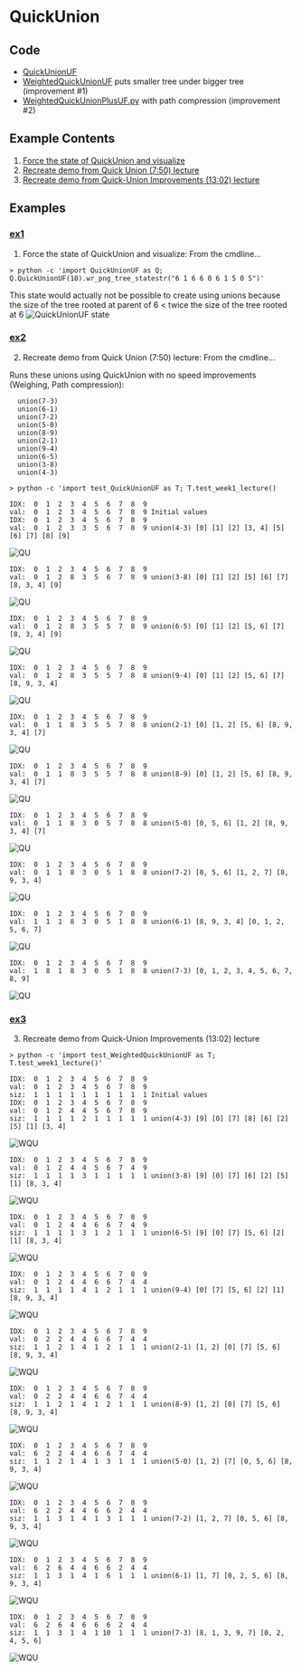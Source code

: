 # QuickUnion

## Code
  * [QuickUnionUF](../QuickUnionUF.py)
  * [WeightedQuickUnionUF](../WeightedQuickUnionUF.py) puts smaller tree under bigger tree (improvement #1)
  * [WeightedQuickUnionPlusUF.py](../WeightedQuickUnionPlusUF.py) with path compression (improvement #2)

## Example Contents
  1. [Force the state of QuickUnion and visualize](#ex1)
  2. [Recreate demo from Quick Union (7:50) lecture](#ex2)
  3. [Recreate demo from Quick-Union Improvements (13:02) lecture](#ex3)

## Examples
### [ex1](#example-contents)
1. Force the state of QuickUnion and visualize: From the cmdline...   
```
> python -c 'import QuickUnionUF as Q; Q.QuickUnionUF(10).wr_png_tree_statestr("6 1 6 6 0 6 1 5 0 5")'
```    
This state would actually not be possible to create using unions because
the size of the tree rooted at parent of 6 < twice the size of the tree
rooted at 6
![QuickUnionUF state](./images/state_QuickUnionUF_6_1_6_6_0_6_1_5_0_5.png)


### [ex2](#example-contents)
2. Recreate demo from Quick Union (7:50) lecture: From the cmdline...

Runs these unions using QuickUnion with no speed improvements (Weighing, Path compression):
```
  union(7-3) 
  union(6-1) 
  union(7-2) 
  union(5-0) 
  union(8-9) 
  union(2-1) 
  union(9-4) 
  union(6-5) 
  union(3-8) 
  union(4-3) 

> python -c 'import test_QuickUnionUF as T; T.test_week1_lecture()

IDX:  0  1  2  3  4  5  6  7  8  9    
val:  0  1  2  3  4  5  6  7  8  9 Initial values    
IDX:  0  1  2  3  4  5  6  7  8  9    
val:  0  1  2  3  3  5  6  7  8  9 union(4-3) [0] [1] [2] [3, 4] [5] [6] [7] [8] [9]    
```    
![QU](./images/QU_demo_step0.png)    
```
IDX:  0  1  2  3  4  5  6  7  8  9    
val:  0  1  2  8  3  5  6  7  8  9 union(3-8) [0] [1] [2] [5] [6] [7] [8, 3, 4] [9]    
```    
![QU](./images/QU_demo_step1.png)    
```
IDX:  0  1  2  3  4  5  6  7  8  9    
val:  0  1  2  8  3  5  5  7  8  9 union(6-5) [0] [1] [2] [5, 6] [7] [8, 3, 4] [9]    
```    
![QU](./images/QU_demo_step2.png)    
```
IDX:  0  1  2  3  4  5  6  7  8  9    
val:  0  1  2  8  3  5  5  7  8  8 union(9-4) [0] [1] [2] [5, 6] [7] [8, 9, 3, 4]    
```    
![QU](./images/QU_demo_step3.png)    
```
IDX:  0  1  2  3  4  5  6  7  8  9    
val:  0  1  1  8  3  5  5  7  8  8 union(2-1) [0] [1, 2] [5, 6] [8, 9, 3, 4] [7]    
```    
![QU](./images/QU_demo_step4.png)    
```
IDX:  0  1  2  3  4  5  6  7  8  9    
val:  0  1  1  8  3  5  5  7  8  8 union(8-9) [0] [1, 2] [5, 6] [8, 9, 3, 4] [7]    
```    
![QU](./images/QU_demo_step5.png)    
```
IDX:  0  1  2  3  4  5  6  7  8  9    
val:  0  1  1  8  3  0  5  7  8  8 union(5-0) [0, 5, 6] [1, 2] [8, 9, 3, 4] [7]    
```    
![QU](./images/QU_demo_step6.png)    
```
IDX:  0  1  2  3  4  5  6  7  8  9    
val:  0  1  1  8  3  0  5  1  8  8 union(7-2) [0, 5, 6] [1, 2, 7] [8, 9, 3, 4]    
```    
![QU](./images/QU_demo_step7.png)    
```
IDX:  0  1  2  3  4  5  6  7  8  9    
val:  1  1  1  8  3  0  5  1  8  8 union(6-1) [8, 9, 3, 4] [0, 1, 2, 5, 6, 7]    
```    
![QU](./images/QU_demo_step8.png)    
```
IDX:  0  1  2  3  4  5  6  7  8  9    
val:  1  8  1  8  3  0  5  1  8  8 union(7-3) [0, 1, 2, 3, 4, 5, 6, 7, 8, 9]    
```    
![QU](./images/QU_demo_step9.png)    


### [ex3](#example-contents)
3. Recreate demo from Quick-Union Improvements (13:02) lecture
```
> python -c 'import test_WeightedQuickUnionUF as T; T.test_week1_lecture()'

IDX:  0  1  2  3  4  5  6  7  8  9
val:  0  1  2  3  4  5  6  7  8  9
siz:  1  1  1  1  1  1  1  1  1  1 Initial values
IDX:  0  1  2  3  4  5  6  7  8  9
val:  0  1  2  4  4  5  6  7  8  9
siz:  1  1  1  1  2  1  1  1  1  1 union(4-3) [9] [0] [7] [8] [6] [2] [5] [1] [3, 4]
```
![WQU](./images/WQU_demo_step0.png)    
```
IDX:  0  1  2  3  4  5  6  7  8  9
val:  0  1  2  4  4  5  6  7  4  9
siz:  1  1  1  1  3  1  1  1  1  1 union(3-8) [9] [0] [7] [6] [2] [5] [1] [8, 3, 4]
```
![WQU](./images/WQU_demo_step1.png)    
```
IDX:  0  1  2  3  4  5  6  7  8  9
val:  0  1  2  4  4  6  6  7  4  9
siz:  1  1  1  1  3  1  2  1  1  1 union(6-5) [9] [0] [7] [5, 6] [2] [1] [8, 3, 4]
```
![WQU](./images/WQU_demo_step2.png)    
```
IDX:  0  1  2  3  4  5  6  7  8  9
val:  0  1  2  4  4  6  6  7  4  4
siz:  1  1  1  1  4  1  2  1  1  1 union(9-4) [0] [7] [5, 6] [2] [1] [8, 9, 3, 4]
```
![WQU](./images/WQU_demo_step3.png)    
```
IDX:  0  1  2  3  4  5  6  7  8  9
val:  0  2  2  4  4  6  6  7  4  4
siz:  1  1  2  1  4  1  2  1  1  1 union(2-1) [1, 2] [0] [7] [5, 6] [8, 9, 3, 4]
```
![WQU](./images/WQU_demo_step4.png)    
```
IDX:  0  1  2  3  4  5  6  7  8  9
val:  0  2  2  4  4  6  6  7  4  4
siz:  1  1  2  1  4  1  2  1  1  1 union(8-9) [1, 2] [0] [7] [5, 6] [8, 9, 3, 4]
```
![WQU](./images/WQU_demo_step5.png)    
```
IDX:  0  1  2  3  4  5  6  7  8  9
val:  6  2  2  4  4  6  6  7  4  4
siz:  1  1  2  1  4  1  3  1  1  1 union(5-0) [1, 2] [7] [0, 5, 6] [8, 9, 3, 4]
```
![WQU](./images/WQU_demo_step6.png)    
```
IDX:  0  1  2  3  4  5  6  7  8  9
val:  6  2  2  4  4  6  6  2  4  4
siz:  1  1  3  1  4  1  3  1  1  1 union(7-2) [1, 2, 7] [0, 5, 6] [8, 9, 3, 4]
```
![WQU](./images/WQU_demo_step7.png)    
```
IDX:  0  1  2  3  4  5  6  7  8  9
val:  6  2  6  4  4  6  6  2  4  4
siz:  1  1  3  1  4  1  6  1  1  1 union(6-1) [1, 7] [0, 2, 5, 6] [8, 9, 3, 4]
```
![WQU](./images/WQU_demo_step8.png)    
```
IDX:  0  1  2  3  4  5  6  7  8  9
val:  6  2  6  4  6  6  6  2  4  4
siz:  1  1  3  1  4  1 10  1  1  1 union(7-3) [8, 1, 3, 9, 7] [0, 2, 4, 5, 6]
```
![WQU](./images/WQU_demo_step9.png)    

